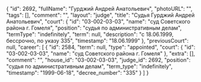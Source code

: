 {
    "id": 2692,
    "fullName": "Гурджий Андрей Анатольевич",
    "photoURL": "",
    "tags": [],
    "comment": "",
    "layout": "judge",
    "title": "Судья Гурджий Андрей Анатольевич",
    "court": {
        "id": "03-002-03-03",
        "name": "суд Советского района г. Гомеля",
        "position": "судья по административным делам",
        "termType": "indefinitely",
        "term": null,
        "description": "c 18.06.1999, бессрочно, по указу 335",
        "timestamp": "18.06.1999"
    },
    "previousCourt": null,
    "career": [
        {
            "id": 2584,
            "term": null,
            "type": "appointed",
            "court": {
                "id": "03-002-03-03",
                "name": "суд Советского района г. Гомеля"
            },
            "extra": [],
            "comment": "",
            "house_id": "03-002-03-03",
            "judge_id": 2692,
            "position": "судья по административным делам",
            "term_type": "indefinitely",
            "timestamp": "1999-06-18",
            "decree_number": "335"
        }
    ]
}